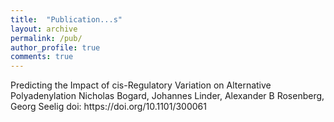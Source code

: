 ```yaml
---
title:  "Publication...s"
layout: archive
permalink: /pub/
author_profile: true
comments: true
---
```


Predicting the Impact of cis-Regulatory Variation on Alternative Polyadenylation
Nicholas Bogard, Johannes Linder, Alexander B Rosenberg, Georg Seelig
doi: https://<span></span>doi.org/10.1101/300061